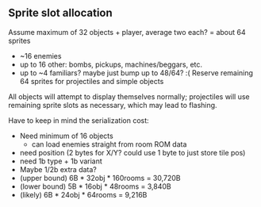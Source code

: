## Sprite slot allocation

Assume maximum of 32 objects + player, average two each? = about 64 sprites
 - ~16 enemies
 - up to 16 other: bombs, pickups, machines/beggars, etc.
 - up to ~4 familiars?
maybe just bump up to 48/64? :(
Reserve remaining 64 sprites for projectiles and simple objects

All objects will attempt to display themselves normally;
projectiles will use remaining sprite slots as necessary, which may lead to
flashing.

Have to keep in mind the serialization cost:
* Need minimum of 16 objects
    - can load enemies straight from room ROM data
* need position (2 bytes for X/Y? could use 1 byte to just store tile pos)
* need 1b type + 1b variant
* Maybe 1/2b extra data?
* (upper bound) 6B * 32obj * 160rooms = 30,720B
* (lower bound) 5B * 16obj *  48rooms =  3,840B
* (likely)      6B * 24obj *  64rooms =  9,216B
